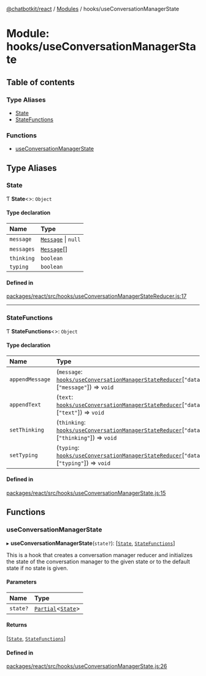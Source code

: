 [@chatbotkit/react](../README.md) / [Modules](../modules.md) / hooks/useConversationManagerState

# Module: hooks/useConversationManagerState

## Table of contents

### Type Aliases

- [State](hooks_useConversationManagerState.md#state)
- [StateFunctions](hooks_useConversationManagerState.md#statefunctions)

### Functions

- [useConversationManagerState](hooks_useConversationManagerState.md#useconversationmanagerstate)

## Type Aliases

### State

Ƭ **State**\<\>: `Object`

#### Type declaration

| Name | Type |
| :------ | :------ |
| `message` | [`Message`](hooks_useConversationManagerStateReducer.md#message) \| ``null`` |
| `messages` | [`Message`](hooks_useConversationManagerStateReducer.md#message)[] |
| `thinking` | `boolean` |
| `typing` | `boolean` |

#### Defined in

[packages/react/src/hooks/useConversationManagerStateReducer.js:17](https://github.com/chatbotkit/node-sdk/blob/main/packages/react/src/hooks/useConversationManagerStateReducer.js#L17)

___

### StateFunctions

Ƭ **StateFunctions**\<\>: `Object`

#### Type declaration

| Name | Type |
| :------ | :------ |
| `appendMessage` | (`message`: [`hooks/useConversationManagerStateReducer`](hooks_useConversationManagerStateReducer.md)[``"data"``][``"message"``]) => `void` |
| `appendText` | (`text`: [`hooks/useConversationManagerStateReducer`](hooks_useConversationManagerStateReducer.md)[``"data"``][``"text"``]) => `void` |
| `setThinking` | (`thinking`: [`hooks/useConversationManagerStateReducer`](hooks_useConversationManagerStateReducer.md)[``"data"``][``"thinking"``]) => `void` |
| `setTyping` | (`typing`: [`hooks/useConversationManagerStateReducer`](hooks_useConversationManagerStateReducer.md)[``"data"``][``"typing"``]) => `void` |

#### Defined in

[packages/react/src/hooks/useConversationManagerState.js:15](https://github.com/chatbotkit/node-sdk/blob/main/packages/react/src/hooks/useConversationManagerState.js#L15)

## Functions

### useConversationManagerState

▸ **useConversationManagerState**(`state?`): [[`State`](hooks_useConversationManagerState.md#state), [`StateFunctions`](hooks_useConversationManagerState.md#statefunctions)]

This is a hook that creates a conversation manager reducer and initializes
the state of the conversation manager to the given state or to the default
state if no state is given.

#### Parameters

| Name | Type |
| :------ | :------ |
| `state?` | [`Partial`]( https://www.typescriptlang.org/docs/handbook/utility-types.html#partialtype )\<[`State`](hooks_useConversationManagerState.md#state)\> |

#### Returns

[[`State`](hooks_useConversationManagerState.md#state), [`StateFunctions`](hooks_useConversationManagerState.md#statefunctions)]

#### Defined in

[packages/react/src/hooks/useConversationManagerState.js:26](https://github.com/chatbotkit/node-sdk/blob/main/packages/react/src/hooks/useConversationManagerState.js#L26)
